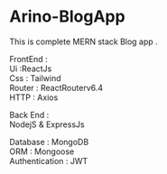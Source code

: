 # Arino-BlogApp
This is complete MERN stack Blog app .

FrontEnd : <br/>
   Ui :ReactJs<br/>
   Css : Tailwind <br/>
   Router : ReactRouterv6.4 <br/>
   HTTP : Axios <br/>
   
Back End :</br>
  NodejS & ExpressJs
  
Database : MongoDB<br/>
ORM : Mongoose <br/>
Authentication : JWT 
